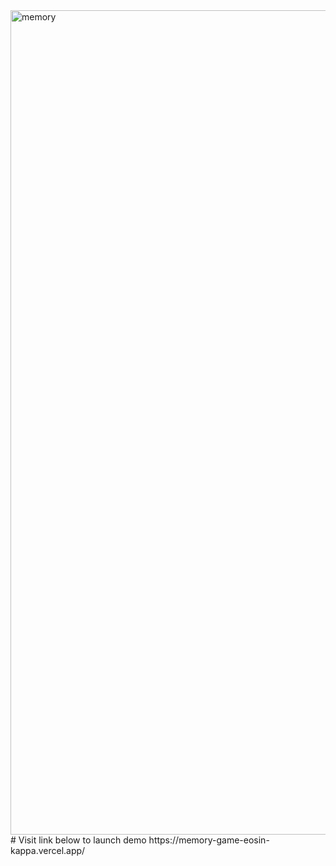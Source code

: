 <img width="1319" alt="memory" src="https://user-images.githubusercontent.com/35136660/167617640-b7ca5e12-edd5-40e0-9036-73762d8ac029.png">
# Visit link below to launch demo
https://memory-game-eosin-kappa.vercel.app/


